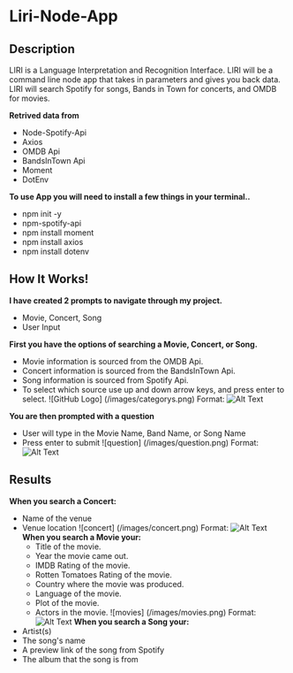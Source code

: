 # Liri-Node-App

## Description
LIRI is a Language Interpretation and Recognition Interface. LIRI will be a command line node app that takes in parameters and gives you back data.
LIRI will search Spotify for songs, Bands in Town for concerts, and OMDB for movies.

**Retrived data from**
* Node-Spotify-Api
* Axios
* OMDB Api
* BandsInTown Api
* Moment
* DotEnv


**To use App you will need to install a few things in your terminal..**
* npm init -y
* npm-spotify-api
* npm install moment
* npm install axios
* npm install dotenv

## How It Works!

**I have created 2 prompts to navigate through my project.**
* Movie, Concert, Song
* User Input

**First you have the options of searching a Movie, Concert, or Song.**
* Movie information is sourced from the OMDB Api.
* Concert information is sourced from the BandsInTown Api.
* Song information is sourced from Spotify Api.
* To select which source use up and down arrow keys, and press enter to select.
![GitHub Logo]
(/images/categorys.png)
Format: ![Alt Text](url)

**You are then prompted with a question**
* User will type in the Movie Name, Band Name, or Song Name
* Press enter to submit
![question]
(/images/question.png)
Format: ![Alt Text](url)
## Results

**When you search a Concert:**
* Name of the venue
* Venue location
![concert]
(/images/concert.png)
Format: ![Alt Text](url)
**When you search a Movie your:**
  * Title of the movie.
  * Year the movie came out.
  * IMDB Rating of the movie.
  * Rotten Tomatoes Rating of the movie.
  * Country where the movie was produced.
  * Language of the movie.
  * Plot of the movie.
  * Actors in the movie.
  ![movies]
(/images/movies.png)
Format: ![Alt Text](url)
**When you search a Song your:**
* Artist(s)
* The song's name
* A preview link of the song from Spotify
* The album that the song is from
